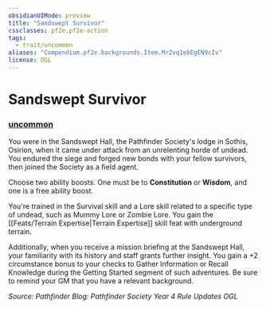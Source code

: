 ```yaml
---
obsidianUIMode: preview
title: "Sandswept Survivor"
cssclasses: pf2e,pf2e-action
tags:
  - trait/uncommon
aliases: "Compendium.pf2e.backgrounds.Item.MrZvq1ebEgEN9cIv"
license: OGL
---
```

# Sandswept Survivor

### [uncommon](uncommon "Uncommon Rarity Trait")






You were in the Sandswept Hall, the Pathfinder Society's lodge in Sothis, Osirion, when it came under attack from an unrelenting horde of undead. You endured the siege and forged new bonds with your fellow survivors, then joined the Society as a field agent.

Choose two ability boosts. One must be to **Constitution** or **Wisdom**, and one is a free ability boost.

You're trained in the Survival skill and a Lore skill related to a specific type of undead, such as Mummy Lore or Zombie Lore. You gain the [[Feats/Terrain Expertise|Terrain Expertise]] skill feat with underground terrain.

Additionally, when you receive a mission briefing at the Sandswept Hall, your familiarity with its history and staff grants further insight. You gain a +2 circumstance bonus to your checks to Gather Information or Recall Knowledge during the Getting Started segment of such adventures. Be sure to remind your GM that you have a relevant background.

*Source: Pathfinder Blog: Pathfinder Society Year 4 Rule Updates*
*OGL*